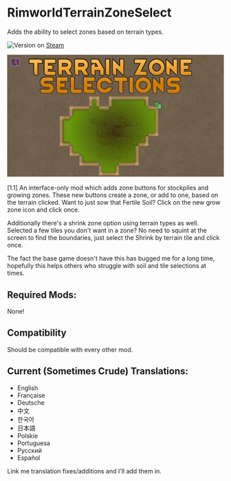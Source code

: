 # RimworldTerrainZoneSelect
Adds the ability to select zones based on terrain types.

![Version](https://img.shields.io/badge/Rimworld-1.1-brightgreen.svg) on [Steam](https://steamcommunity.com/sharedfiles/filedetails/?id=1542393171)

![Alt text](About/Preview.png?raw=true "Terrain Zone Selection")

[1.1] An interface-only mod which adds zone buttons for stockpiles and growing zones. These new buttons create a zone, or add to one, based on the terrain clicked. Want to just sow that Fertile Soil? Click on the new grow zone icon and click once.

Additionally there's a shrink zone option using terrain types as well. Selected a few tiles you don't want in a zone? No need to squint at the screen to find the boundaries, just select the Shrink by terrain tile and click once.

The fact the base game doesn't have this has bugged me for a long time, hopefully this helps others who struggle with soil and tile selections at times.

## Required Mods:
None!

## Compatibility
Should be compatible with every other mod.

## Current (Sometimes Crude) Translations:
- English
- Française
- Deutsche
- 中文
- 한국어
- 日本語
- Polskie
- Portuguesa
- Pусский
- Español

Link me translation fixes/additions and I'll add them in.

